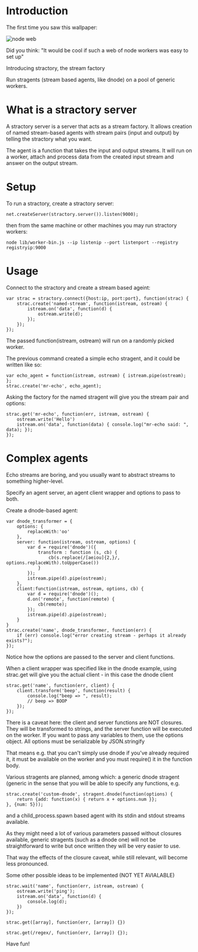 # Introduction

The first time you saw this wallpaper:

![node web](http://nodejs.org/images/logos/nodejs-1024x768.png)

Did you think: "It would be cool if such a web of node workers was easy to set up"

Introducing stractory, the stream factory

Run stragents (stream based agents, like dnode) on a pool of generic workers. 

# What is a stractory server

A stractory server is a server that acts as a stream factory. It allows creation of named
stream-based agents with stream pairs (input and output) by telling the stractory 
what you want. 

The agent is a function that takes the input and output streams. It will run on a worker, 
attach and process data from the created input stream and answer on the 
output stream. 

# Setup  
To run a stractory, create a stractory server:

    net.createServer(stractory.server()).listen(9000);

then from the same machine or other machines you may run stractory workers:

    node lib/worker-bin.js --ip listenip --port listenport --registry registryip:9000

# Usage

Connect to the stractory and create a stream based ageint:

    var strac = stractory.connect({host:ip, port:port}, function(strac) {
        strac.create('named-stream', function(istream, ostream) {
            istream.on('data', function(d) {
                ostream.write(d);
            });       
        });
    });

   
The passed function(istream, ostream) will run on a randomly picked worker. 

The previous command created a simple echo stragent, and it could be written like so:

    var echo_agent = function(istream, ostream) { istream.pipe(ostream); };
    strac.create('mr-echo', echo_agent);    

Asking the factory for the named stragent will give you the stream pair and options:

    strac.get('mr-echo', function(err, istream, ostream) {
        ostream.write('Hello')
        istream.on('data', function(data) { console.log("mr-echo said: ", data); });
    });

# Complex agents

Echo streams are boring, and you usually want to abstract streams to something
higher-level.

Specify an agent server, an agent client wrapper and options to pass to both.

Create a dnode-based agent:

    var dnode_transformer = {
        options: {
            replaceWith:'oo'
        },
        server: function(istream, ostream, options) {
            var d = require('dnode')({
                transform : function (s, cb) {
                    cb(s.replace(/[aeiou]{2,}/, options.replaceWith).toUpperCase())
                }
            });
            istream.pipe(d).pipe(ostream);
        },
        client:function(istream, ostream, options, cb) {
            var d = require('dnode')();
            d.on('remote', function(remote) {
                cb(remote);
            });
            istream.pipe(d).pipe(ostream);
        }
    }
    strac.create('name', dnode_transformer, function(err) {
        if (err) console.log("error creating stream - perhaps it already exists?"); 
    });

Notice how the options are passed to the server and client functions.

When a client wrapper was specified like in the dnode example, using strac.get
will give you the actual client - in this case the dnode client

    strac.get('name', function(err, client) {
        client.transform('beep', function(result) {
            console.log("beep => ", result); 
            // beep => BOOP
        });
    });

There is a caveat here: the client and server functions are NOT closures.
They will be transformed to strings, and the server function will be
executed on the worker. If you want to pass any variables to them, use
the options object. All options must be serializable by JSON.stringify 

That means e.g. that you can't simply use dnode if you've already required it,
it must be available on the worker and you must require() it in the
function body.

Various stragents are planned, among which: a generic dnode stragent
(generic in the sense that you will be able to specify any functions, e.g.

    strac.create('custom-dnode', stragent.dnode(function(options) { 
        return {add: function(x) { return x + options.num }};
    }, {num: 5}));
    
and a child_process.spawn based agent with its stdin and stdout streams
available.

As they might need a lot of various parameters passed without closures available, 
generic stragents (such as a dnode one) will not be straightforward to write but 
once written they will be very easier to use. 

That way the effects of the closure caveat, while still relevant, will become
less pronounced.

Some other possible ideas to be implemented
(NOT YET AVIALABLE)

    strac.wait('name', function(err, istream, ostream) {
        ostream.write('ping');
        istream.on('data', function(d) {
            console.log(d);
        })   
    });

    strac.get([array], function(err, [array]) {})

    strac.get(/regex/, function(err, [array]) {});
    
Have fun!